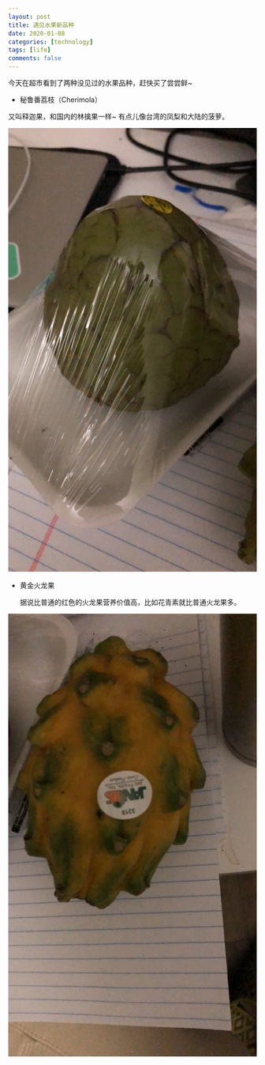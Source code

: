 ```yaml
---
layout: post
title: 遇见水果新品种
date: 2020-01-08
categories: [technology]
tags: [life]
comments: false
---
```






今天在超市看到了两种没见过的水果品种，赶快买了尝尝鲜~



- 秘鲁番荔枝（Cherimola）

又叫释迦果，和国内的林擒果一样~ 有点儿像台湾的凤梨和大陆的菠萝。

![cherimola](../images/shijiaguo.jpeg)

- 黄金火龙果

  据说比普通的红色的火龙果营养价值高，比如花青素就比普通火龙果多。

![Golden Dragon Fruit](../images/huangjinhuolongguo.jpeg)



